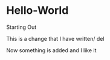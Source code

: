# Hello-World
Starting Out

This is a change that I have written/ del

Now something is added and I like it
